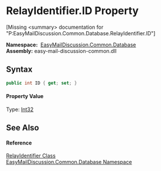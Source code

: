 RelayIdentifier.ID Property
===========================

[Missing &lt;summary> documentation for "P:EasyMailDiscussion.Common.Database.RelayIdentifier.ID"]


  **Namespace:**  [EasyMailDiscussion.Common.Database][1]  
  **Assembly:** easy-mail-discussion-common.dll

Syntax
------

```csharp
public int ID { get; set; }
```

#### Property Value
Type: [Int32][2]

See Also
--------

#### Reference
[RelayIdentifier Class][3]  
[EasyMailDiscussion.Common.Database Namespace][1]  

[1]: ../README.md
[2]: https://docs.microsoft.com/dotnet/api/system.int32
[3]: README.md